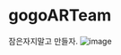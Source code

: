 # gogoARTeam
잠은자지말고 만들자.
![image](https://github.com/Fillsogood/gogoARTeam/assets/94848819/6473ab4e-6863-4ccc-88f3-65491a056195)
